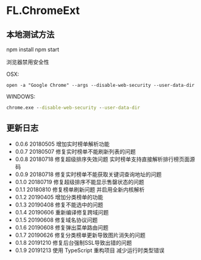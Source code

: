 # FL.ChromeExt

## 本地测试方法

npm install
npm start

浏览器禁用安全性

OSX:

```shell
open -a "Google Chrome" --args --disable-web-security --user-data-dir
```

WINDOWS:

```bat
chrome.exe --disable-web-security --user-data-dir
```

## 更新日志

+ 0.0.6 20180505 增加实时榜单解析功能
+ 0.0.7 20180507 修复实时榜单不能刷新列表的问题
+ 0.0.8 20180718 修复超级排序失效问题 实时榜单支持直接解析排行榜页面源码
+ 0.0.9 20180718 修复实时榜单不能获取关键词查询地址的问题
+ 0.1.0 20180719 修复超级排序不能显示售罄状态的问题
+ 0.1.1 20180810 修复榜单刷新问题 并启用全新内核解析
+ 0.1.2 20190405 增加分类榜单的功能
+ 0.1.3 20190408 修复不能选中的问题
+ 0.1.4 20190606 重新编译修复跨域问题
+ 0.1.5 20190608 修复域名协议问题
+ 0.1.6 20190608 修复弹出菜单路由问题
+ 0.1.7 20190626 修复分类榜单更新导致图片消失的问题
+ 0.1.8 20191210 修复后台强制SSL导致出错的问题
+ 0.1.9 20191213 使用 TypeScript 重构项目 减少运行时类型错误
